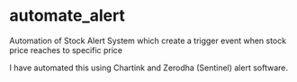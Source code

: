 # automate_alert

Automation of Stock Alert System which create a trigger event when stock price reaches to specific price

I have automated this using Chartink and Zerodha (Sentinel) alert software.
